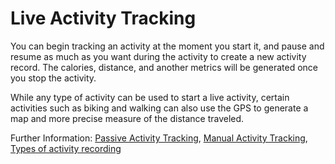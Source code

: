 # Live Activity Tracking

You can begin tracking an activity at the moment you start it, and pause and resume as much as you want during the activity to create a new activity record. The calories, distance, and another metrics will be generated once you stop the activity.

While any type of activity can be used to start a live activity, certain activities such as biking and walking can also use the GPS to generate a map and more precise measure of the distance traveled.

Further Information:  [Passive Activity Tracking](concept1passiveactivity.html), [Manual Activity Tracking](concept2manualactivity.html), [Types of activity recording](reference2recordingtypes.md)
